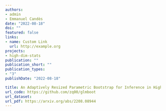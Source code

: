 ```yaml
---
authors:
- admin
- Emmanuel Candès
date: "2022-08-18"
doi: ""
featured: false
links:
- name: Custom Link
  url: http://example.org
projects:
- high-dim-stats
publication: ""
publication_short: ""
publication_types:
- "3"
publishDate: "2022-08-18"

title: An Adaptively Resized Parametric Bootstrap for Inference in High-dimensional Generalized Linear Models
url_code: https://github.com/zq00/glmboot
url_dataset: 
url_pdf: https://arxiv.org/abs/2208.08944
---
```


